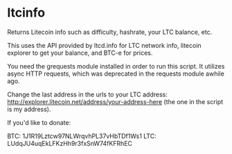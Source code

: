 ltcinfo
=======

Returns Litecoin info such as difficulty, hashrate, your LTC balance, etc.

This uses the API provided by ltcd.info for LTC network info, litecoin explorer to get your balance, and BTC-e for prices.

You need the grequests module installed in order to run this script.  It utilizes async HTTP requests, which was
deprecated in the requests module awhile ago.

Change the last address in the urls to your LTC address: http://explorer.litecoin.net/address/your-address-here (the one in the script is my address).

If you'd like to donate:

BTC: 1J1R19Lztcw97NLWrqvhPL37vHbTDf1Ws1
LTC: LUdqJU4uqEkLFKzHh9r3fxSnW74fKFRhEC

